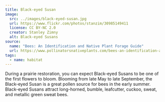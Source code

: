 ```yaml
---
title: Black-eyed Susan
image:
  src: ../images/black-eyed-susan.jpg
  url: https://www.flickr.com/photos/stanzim/30985149411
  license: CC BY-NC 2.0
  creator: Stanley Zimny
  alt: Black-eyed Susans
source:
  name: "Bees: An Identification and Native Plant Forage Guide"
  url: https://www.pollinatorsnativeplants.com/bees-an-identification-and-native-plant-forage-guide.html
tags:
  - name: habitat
---
```

During a prairie restoration, you can expect Black-eyed Susans to be one of the first flowers to bloom. Blooming from late May to late September, the Black-eyed Susan is a great pollen source for bees in the early summer. Black-eyed Susans attract long-horned, bumble, leafcutter, cuckoo, sweat, and metallic green sweat bees.
